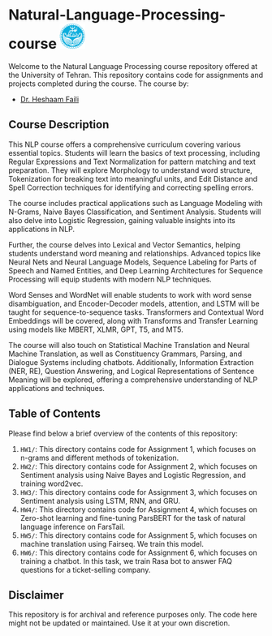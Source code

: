# Natural-Language-Processing-course <img src="University_of_Tehran_logo.svg.png" alt="Machine Learning" width="50">

Welcome to the Natural Language Processing course repository offered at the University of Tehran. This repository contains code for assignments and projects completed during the course. The course by:

- [Dr. Heshaam Faili](https://scholar.google.se/citations?user=m5tCFEoAAAAJ&hl=en)

## Course Description

This NLP course offers a comprehensive curriculum covering various essential topics. Students will learn the basics of text processing, including Regular Expressions and Text Normalization for pattern matching and text preparation. They will explore Morphology to understand word structure, Tokenization for breaking text into meaningful units, and Edit Distance and Spell Correction techniques for identifying and correcting spelling errors.

The course includes practical applications such as Language Modeling with N-Grams, Naive Bayes Classification, and Sentiment Analysis. Students will also delve into Logistic Regression, gaining valuable insights into its applications in NLP.

Further, the course delves into Lexical and Vector Semantics, helping students understand word meaning and relationships. Advanced topics like Neural Nets and Neural Language Models, Sequence Labeling for Parts of Speech and Named Entities, and Deep Learning Architectures for Sequence Processing will equip students with modern NLP techniques.

Word Senses and WordNet will enable students to work with word sense disambiguation, and Encoder-Decoder models, attention, and LSTM will be taught for sequence-to-sequence tasks. Transformers and Contextual Word Embeddings will be covered, along with Transforms and Transfer Learning using models like MBERT, XLMR, GPT, T5, and MT5.

The course will also touch on Statistical Machine Translation and Neural Machine Translation, as well as Constituency Grammars, Parsing, and Dialogue Systems including chatbots. Additionally, Information Extraction (NER, RE), Question Answering, and Logical Representations of Sentence Meaning will be explored, offering a comprehensive understanding of NLP applications and techniques.

## Table of Contents

Please find below a brief overview of the contents of this repository:
1. `HW1/`: This directory contains code for Assignment 1, which focuses on n-grams and different methods of tokenization.
2. `HW2/`: This directory contains code for Assignment 2, which focuses on Sentiment analysis using Naive Bayes and Logistic Regression, and training word2vec.
3. `HW3/`: This directory contains code for Assignment 3, which focuses on Sentiment analysis using LSTM, RNN, and GRU.
4. `HW4/`: This directory contains code for Assignment 4, which focuses on Zero-shot learning and fine-tuning ParsBERT for the task of natural language inference on FarsTail.
5. `HW5/`: This directory contains code for Assignment 5, which focuses on machine translation using Fairseq. We train this model.
6. `HW6/`: This directory contains code for Assignment 6, which focuses on training a chatbot. In this task, we train Rasa bot to answer FAQ questions for a ticket-selling company.

## Disclaimer

This repository is for archival and reference purposes only. The code here might not be updated or maintained. Use it at your own discretion.

